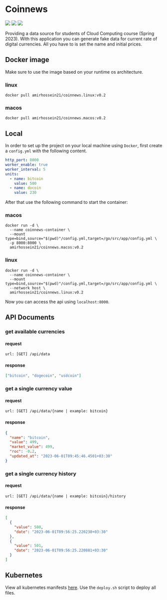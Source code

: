 # Coinnews

![](https://img.shields.io/github/v/release/amirhnajafiz/coinnews?include_prereleases)
![](https://img.shields.io/badge/language-Go-9cf)
![](https://img.shields.io/badge/go--version-1.20-9cc)

Providing a data source for students of Cloud Computing course (Spring 2023).
With this application you can generate fake data for current rate of digital currencies.
All you have to is set the name and initial prices.

## Docker image

Make sure to use the image based on your runtime os architecture.

### linux

```shell
docker pull amirhossein21/coinnews.linux:v0.2
```

### macos

```shell
docker pull amirhossein21/coinnews.macos:v0.2
```

## Local

In order to set up the project on your local machine using ```Docker```, first create
a ```config.yml``` with the following content.

```yaml
http_port: 8000
worker_enable: true
worker_interval: 5
units:
  - name: bitcoin
    value: 500
  - name: docoin
    value: 230
```

After that use the following command to start the container:

### macos

```shell
docker run -d \
  --name coinnews-container \
  --mount type=bind,source="$(pwd)"/config.yml,target=/go/src/app/config.yml \
  -p 8000:8000 \
  amirhossein21/coinnews.macos:v0.2
```

### linux

```shell
docker run -d \
  --name coinnews-container \
  --mount type=bind,source="$(pwd)"/config.yml,target=/go/src/app/config.yml \
  --network host \
  amirhossein21/coinnews.linux:v0.2
```

Now you can access the api using ```localhost:8000```.

## API Documents

### get available currencies

#### request

```shell
url: [GET] /api/data
```

#### response

```json
["bitcoin", "dogecoin", "usdcoin"]
```

### get a single currency value

#### request

```shell
url: [GET] /api/data/{name | example: bitcoin}
```

#### response

```json
{
  "name": "bitcoin",
  "value": 499,
  "market_value": 499,
  "roc": -0.2,
  "updated_at": "2023-06-01T09:45:46.4501+03:30"
}
```

### get a single currency history

#### request

```shell
url: [GET] /api/data/{name | example: bitcoin}/history
```

#### response

```json
[
  {
    "value": 500,
    "date": "2023-06-01T09:56:25.220238+03:30"
  },
  {
    "value": 501,
    "date": "2023-06-01T09:56:25.220881+03:30"
  }
]
```

## Kubernetes

View all kubernetes manifests [here](kubernetes). Use the ```deploy.sh``` script to deploy all files.
